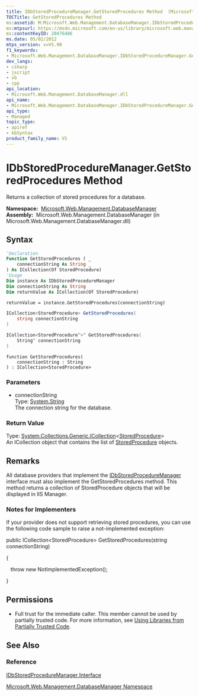 ```yaml
---
title: IDbStoredProcedureManager.GetStoredProcedures Method  (Microsoft.Web.Management.DatabaseManager)
TOCTitle: GetStoredProcedures Method
ms:assetid: M:Microsoft.Web.Management.DatabaseManager.IDbStoredProcedureManager.GetStoredProcedures(System.String)
ms:mtpsurl: https://msdn.microsoft.com/en-us/library/microsoft.web.management.databasemanager.idbstoredproceduremanager.getstoredprocedures(v=VS.90)
ms:contentKeyID: 20476486
ms.date: 05/02/2012
mtps_version: v=VS.90
f1_keywords:
- Microsoft.Web.Management.DatabaseManager.IDbStoredProcedureManager.GetStoredProcedures
dev_langs:
- csharp
- jscript
- vb
- cpp
api_location:
- Microsoft.Web.Management.DatabaseManager.dll
api_name:
- Microsoft.Web.Management.DatabaseManager.IDbStoredProcedureManager.GetStoredProcedures
api_type:
- Managed
topic_type:
- apiref
- kbSyntax
product_family_name: VS
---
```


# IDbStoredProcedureManager.GetStoredProcedures Method

Returns a collection of stored procedures for a database.

**Namespace:**  [Microsoft.Web.Management.DatabaseManager](microsoft-web-management-databasemanager-namespace.md)  
**Assembly:**  Microsoft.Web.Management.DatabaseManager (in Microsoft.Web.Management.DatabaseManager.dll)

## Syntax

```vb
'Declaration
Function GetStoredProcedures ( _
    connectionString As String _
) As ICollection(Of StoredProcedure)
'Usage
Dim instance As IDbStoredProcedureManager
Dim connectionString As String
Dim returnValue As ICollection(Of StoredProcedure)

returnValue = instance.GetStoredProcedures(connectionString)
```

```csharp
ICollection<StoredProcedure> GetStoredProcedures(
    string connectionString
)
```

```cpp
ICollection<StoredProcedure^>^ GetStoredProcedures(
    String^ connectionString
)
```

```jscript
function GetStoredProcedures(
    connectionString : String
) : ICollection<StoredProcedure>
```

### Parameters

  - connectionString  
    Type: [System.String](https://msdn.microsoft.com/library/s1wwdcbf)  
    The connection string for the database.  

### Return Value

Type: [System.Collections.Generic.ICollection](https://msdn.microsoft.com/library/92t2ye13)\<[StoredProcedure](storedprocedure-class-microsoft-web-management-databasemanager.md)\>  
An ICollection object that contains the list of [StoredProcedure](storedprocedure-class-microsoft-web-management-databasemanager.md) objects.  

## Remarks

All database providers that implement the [IDbStoredProcedureManager](idbstoredproceduremanager-interface-microsoft-web-management-databasemanager.md) interface must also implement the GetStoredProcedures method. This method returns a collection of StoredProcedure objects that will be displayed in IIS Manager.

### 

### Notes for Implementers

If your provider does not support retrieving stored procedures, you can use the following code sample to raise a not-implemented exception:

public ICollection\<StoredProcedure\> GetStoredProcedures(string connectionString)

{

   throw new NotImplementedException();

}

## Permissions

  - Full trust for the immediate caller. This member cannot be used by partially trusted code. For more information, see [Using Libraries from Partially Trusted Code](https://msdn.microsoft.com/library/8skskf63).

## See Also

### Reference

[IDbStoredProcedureManager Interface](idbstoredproceduremanager-interface-microsoft-web-management-databasemanager.md)

[Microsoft.Web.Management.DatabaseManager Namespace](microsoft-web-management-databasemanager-namespace.md)

